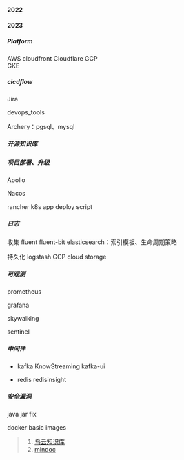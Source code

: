 #### 2022




#### 2023
##### Platform
AWS
 cloudfront
Cloudflare
GCP  
 GKE
 


##### cicdflow
Jira

devops_tools

Archery：pgsql、mysql


##### 开源知识库



##### 项目部署、升级
Apollo

Nacos

rancher
k8s app deploy script


##### 日志
收集
fluent
fluent-bit
elasticsearch：索引模板、生命周期策略

持久化
logstash
GCP cloud storage


##### 可观测
prometheus

grafana

skywalking

sentinel


##### 中间件
+ kafka
KnowStreaming
kafka-ui

+ redis
redisinsight


##### 安全漏洞
java jar fix 

docker basic images 






>1. [乌云知识库](https://github.com/SuperKieran/WooyunDrops)
>2. [mindoc](https://github.com/mindoc-org/mindoc)


